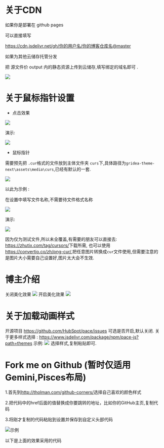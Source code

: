 # 关于CDN

如果你是部署在 github pages

可以直接填写

https://cdn.jsdelivr.net/gh/你的用户名/你的博客仓库名@master

如果为其他云储存托管分发

把 源文件价 output 内的静态资源上传到云储存,填写绑定的域名即可 .

![](https://upimage.alexhchu.com/2020/04/22/65893bbc87747.png)



# 关于鼠标指针设置
* 点击效果

![](https://upimage.alexhchu.com/2020/04/23/f0c42f4f8f901.png)

演示:

![](https://upimage.alexhchu.com/2020/04/23/3620409f14fd1.gif)

* 鼠标指针

需要预先把 `.cur`格式的文件放到主体文件夹 `curs`下,具体路径为`gridea-theme-next\assets\media\curs`,已经有默认的一套.

![](https://upimage.alexhchu.com/2020/04/23/2c9e94422d891.png)

以此为示例 :

在设置中填写文件名称,不需要待文件格式名称

![](https://upimage.alexhchu.com/2020/04/23/f70ca1ea2e7cc.png)

演示:

![](https://upimage.alexhchu.com/2020/04/23/475ae5ea1d6c4.gif)

因为仅为测试文件,所以未全覆盖,有需要的朋友可以直接去:
<https://zhutix.com/tag/cursors/>下载所需,
也可以使用<https://convertio.co/zh/png-cur/>,把任意图片转换成`cur`文件使用,但需要注意的是图片大小需要自己设置好,图片太大会不生效.

# 博主介绍

关闭美化效果
![](https://upimage.alexhchu.com/2020/04/23/ecce36a589809.png)
开启美化效果
![](https://upimage.alexhchu.com/2020/04/23/65e6c4f11363f.gif)

# 关于加载动画样式

开源项目 https://github.com/HubSpot/pace/issues
可选是否开启,默认关闭.
关于更多样式选择 : https://www.jsdelivr.com/package/npm/pace-js?path=themes
示例:
![](https://upimage.alexhchu.com/2020/05/07/3cde4f7c68378.png)
选择样式,复制粘贴即可.


# Fork me on Github (暂时仅适用 Gemini,Pisces布局)

1.首先到<http://tholman.com/github-corners/>选择自己喜欢的颜色样式

2.把代码中的href后面的值替换成你要跳转的地址，比如你的GitHub主页,复制代码

3.将刚才复制的代码粘贴到设置并保存到自定义头部代码

![示例](https://upimage.alexhchu.com/2020/05/08/c0c7518088ad0.png)

以下是上面的效果采用的代码

